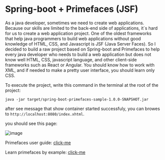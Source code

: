 # Spring-boot + Primefaces (JSF)
As a java developer, sometimes we need to create web applications. Because our skills are limited to the back-end side of applications, it`s hard for us to create a web application project. One of the oldest frameworks that help java programmers to build web applications without good knowledge of HTML, CSS, and Javascript is JSF (Java Server Faces).
So I decided to build a raw project based on Spring-boot and Primefaces to help every java developer who needs to build a web application but does not know well HTML, CSS, javascript language, and other client-side frameworks such as React or Angular.
You should know how to work with XML, and if needed to make a pretty user interface, you should learn only CSS.

To execute the project, write this command in the terminal at the root of the project:
```
java -jar target/spring-boot-primefaces-sample-1.0.0-SNAPSHOT.jar
```
after see message that show container started successfuly, you can browes to ```http://localhost:8080/index.xhtml```.

you should see this page:

![image](https://user-images.githubusercontent.com/41396251/209725041-b927f53a-953d-4141-90e6-5669f22106c2.png)



Primefaces user guide: [click-me](https://www.primefaces.org/documentation)

Learn primefaces by example: [click-me](https://www.primefaces.org/showcase)
